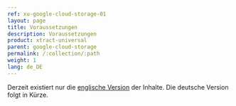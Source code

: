 ```yaml
---
ref: xu-google-cloud-storage-01
layout: page
title: Voraussetzungen
description: Voraussetzungen
product: xtract-universal
parent: google-cloud-storage
permalink: /:collection/:path
weight: 1
lang: de_DE
---
```

Derzeit existiert nur die [englische Version](https://help.theobald-software.com/en/xtract-universal/xu-destinations/google-cloud-storage/requirements) der Inhalte. Die deutsche Version folgt in Kürze. 